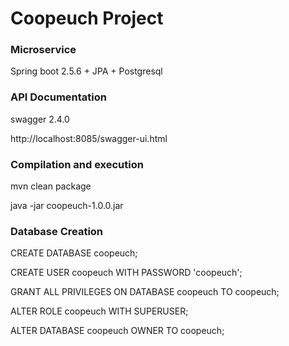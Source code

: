 # Coopeuch Project

### Microservice
Spring boot 2.5.6 + JPA + Postgresql

### API Documentation
swagger 2.4.0

http://localhost:8085/swagger-ui.html

### Compilation and execution
mvn clean package

java -jar coopeuch-1.0.0.jar


### Database Creation

CREATE DATABASE coopeuch;

CREATE USER coopeuch WITH PASSWORD 'coopeuch';

GRANT ALL PRIVILEGES ON DATABASE coopeuch TO coopeuch;

ALTER ROLE coopeuch WITH SUPERUSER;

ALTER DATABASE coopeuch OWNER TO coopeuch;
